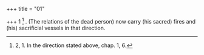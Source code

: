 +++
title = "01"

+++
1 [^1] . (The relations of the dead person) now carry (his sacred) fires and (his) sacrificial vessels in that direction.


[^1]:  2, 1. In the direction stated above, chap. 1, 6.
